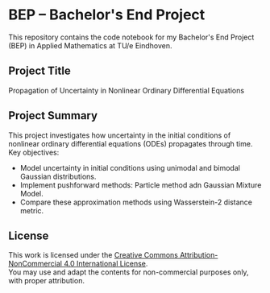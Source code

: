 # BEP – Bachelor's End Project
This repository contains the code notebook for my Bachelor's End Project (BEP) in Applied Mathematics at TU/e Eindhoven.
## Project Title
Propagation of Uncertainty in Nonlinear Ordinary Differential Equations
## Project Summary
This project investigates how uncertainty in the initial conditions of nonlinear ordinary differential equations (ODEs) propagates through time. 
Key objectives:
- Model uncertainty in initial conditions using unimodal and bimodal Gaussian distributions.
- Implement pushforward methods: Particle method adn Gaussian Mixture Model.
- Compare these approximation methods using Wasserstein-2 distance metric.
## License
This work is licensed under the [Creative Commons Attribution-NonCommercial 4.0 International License](https://creativecommons.org/licenses/by-nc/4.0/).  
You may use and adapt the contents for non-commercial purposes only, with proper attribution.
